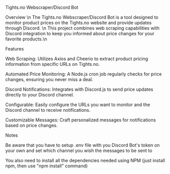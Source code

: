 Tights.no Webscraper/Discord Bot        
    
Overview \n
The Tights.no Webscraper/Discord Bot is a tool designed to monitor product prices on the Tights.no website and provide updates through Discord. \n
This project combines web scraping capabilities with Discord integration to keep you informed about price changes for your favorite products.\n


Features

Web Scraping: Utilizes Axios and Cheerio to extract product pricing information from specific URLs on Tights.no.

Automated Price Monitoring: A Node.js cron job regularly checks for price changes, ensuring you never miss a deal.

Discord Notifications: Integrates with Discord.js to send price updates directly to your Discord channel.

Configurable: Easily configure the URLs you want to monitor and the Discord channel to receive notifications.

Customizable Messages: Craft personalized messages for notifications based on price changes.

Notes

Be aware that you have to setup .env file with you Discord Bot's token on your own and set which channel you wish the messages to be sent to

You also need to install all the dependencies needed using NPM (just install npm, then use "npm install" command) 

